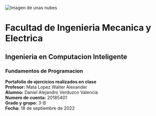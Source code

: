 ![Imagen de unas nubes](https://recursos.ucol.mx/tesis/img/logo_negro.png)
# Facultad de Ingenieria Mecanica y Electrica
## Ingenieria en Computacion Inteligente
### Fundamentos de Programacion
**Portafolio de ejercicios realizados en clase**  
**Profesor:** Mata Lopez Walter Alexander  
**Alumno:** Daniel Alejandro Verduzco Valencia  
**Numero de cuenta:** 20185401  
**Grado y grupo:** 3-B  
**Fecha:** 18 de septiembre de 2022
